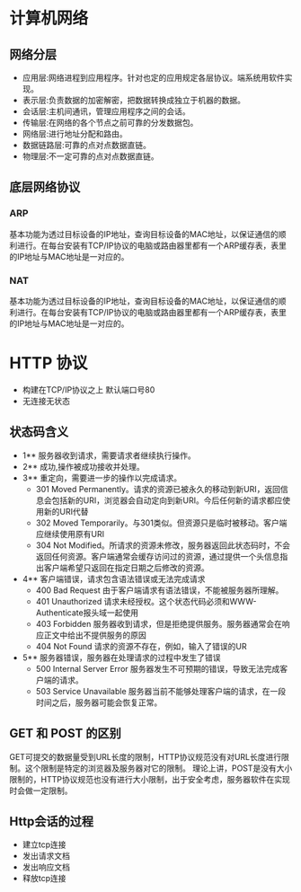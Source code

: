 # 计算机网络

## 网络分层
* 应用层:网络进程到应用程序。针对也定的应用规定各层协议。端系统用软件实现。
* 表示层:负责数据的加密解密，把数据转换成独立于机器的数据。
* 会话层:主机间通讯，管理应用程序之间的会话。
* 传输层:在网络的各个节点之前可靠的分发数据包。
* 网络层:进行地址分配和路由。
* 数据链路层:可靠的点对点数据直链。
* 物理层:不一定可靠的点对点数据直链。

## 底层网络协议

### ARP
基本功能为透过目标设备的IP地址，查询目标设备的MAC地址，以保证通信的顺利进行。在每台安装有TCP/IP协议的电脑或路由器里都有一个ARP缓存表，表里的IP地址与MAC地址是一对应的。

### NAT
基本功能为透过目标设备的IP地址，查询目标设备的MAC地址，以保证通信的顺利进行。在每台安装有TCP/IP协议的电脑或路由器里都有一个ARP缓存表，表里的IP地址与MAC地址是一对应的。


# HTTP 协议
* 构建在TCP/IP协议之上 默认端口号80
* 无连接无状态

## 状态码含义
* 1** 服务器收到请求，需要请求者继续执行操作。
* 2** 成功,操作被成功接收并处理。
* 3** 重定向，需要进一步的操作以完成请求。
    * 301 Moved Permanently。请求的资源已被永久的移动到新URI，返回信息会包括新的URI，浏览器会自动定向到新URI。今后任何新的请求都应使用新的URI代替
    * 302 Moved Temporarily。与301类似。但资源只是临时被移动。客户端应继续使用原有URI
    * 304 Not Modified。所请求的资源未修改，服务器返回此状态码时，不会返回任何资源。客户端通常会缓存访问过的资源，通过提供一个头信息指出客户端希望只返回在指定日期之后修改的资源。
* 4**	客户端错误，请求包含语法错误或无法完成请求
    * 400 Bad Request 由于客户端请求有语法错误，不能被服务器所理解。
    * 401 Unauthorized 请求未经授权。这个状态代码必须和WWW-Authenticate报头域一起使用
    * 403 Forbidden 服务器收到请求，但是拒绝提供服务。服务器通常会在响应正文中给出不提供服务的原因
    * 404 Not Found 请求的资源不存在，例如，输入了错误的UR
* 5**	服务器错误，服务器在处理请求的过程中发生了错误
    * 500 Internal Server Error 服务器发生不可预期的错误，导致无法完成客户端的请求。
    * 503 Service Unavailable 服务器当前不能够处理客户端的请求，在一段时间之后，服务器可能会恢复正常。

## GET 和 POST 的区别

GET可提交的数据量受到URL长度的限制，HTTP协议规范没有对URL长度进行限制。这个限制是特定的浏览器及服务器对它的限制。
理论上讲，POST是没有大小限制的，HTTP协议规范也没有进行大小限制，出于安全考虑，服务器软件在实现时会做一定限制。

## Http会话的过程
* 建立tcp连接
* 发出请求文档
* 发出响应文档
* 释放tcp连接